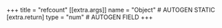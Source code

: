 +++
title = "refcount"
[[extra.args]]
name = "Object" # AUTOGEN STATIC
[extra.return]
type = "num" # AUTOGEN FIELD
+++